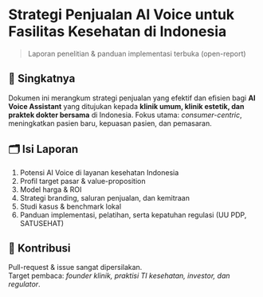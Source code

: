 # Strategi Penjualan AI Voice untuk Fasilitas Kesehatan di Indonesia  
> Laporan penelitian & panduan implementasi terbuka (open-report)

## 📌 Singkatnya
Dokumen ini merangkum strategi penjualan yang efektif dan efisien bagi **AI Voice Assistant** yang ditujukan kepada **klinik umum, klinik estetik, dan praktek dokter bersama** di Indonesia. Fokus utama: *consumer-centric*, meningkatkan pasien baru, kepuasan pasien, dan pemasaran.

## 🗂️ Isi Laporan
1. Potensi AI Voice di layanan kesehatan Indonesia  
2. Profil target pasar & value-proposition  
3. Model harga & ROI  
4. Strategi branding, saluran penjualan, dan kemitraan  
5. Studi kasus & benchmark lokal  
6. Panduan implementasi, pelatihan, serta kepatuhan regulasi (UU PDP, SATUSEHAT)

## 🚀 Kontribusi
Pull-request & issue sangat dipersilakan.  
Target pembaca: *founder klinik, praktisi TI kesehatan, investor, dan regulator*.